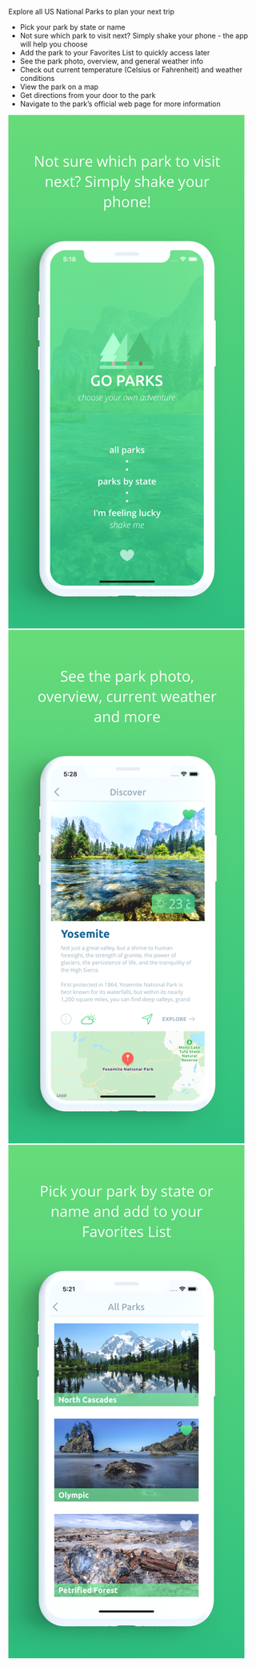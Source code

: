 Explore all US National Parks to plan your next trip

- Pick your park by state or name
- Not sure which park to visit next? Simply shake your phone - the app will help you choose
- Add the park to your Favorites List to quickly access later
- See the park photo, overview, and general weather info
- Check out current temperature (Celsius or Fahrenheit) and weather conditions
- View the park on a map
- Get directions from your door to the park
- Navigate to the park’s official web page for more information

![alt text](https://github.com/tsopin/Go-Parks/blob/master/X%20Main.png)
![alt text](https://github.com/tsopin/Go-Parks/blob/master/X%20Details.png)
![alt text](https://github.com/tsopin/Go-Parks/blob/master/X%20List.png)

